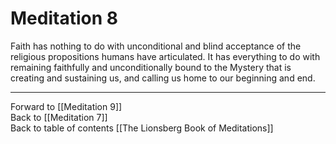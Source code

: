 # Meditation 8

Faith has nothing to do with unconditional and blind acceptance of the religious propositions humans have articulated. It has everything to do with remaining faithfully and unconditionally bound to the Mystery that is creating and sustaining us, and calling us home to our beginning and end.  

___

Forward to [[Meditation 9]]        
Back to [[Meditation 7]]  
Back to table of contents [[The Lionsberg Book of Meditations]]  